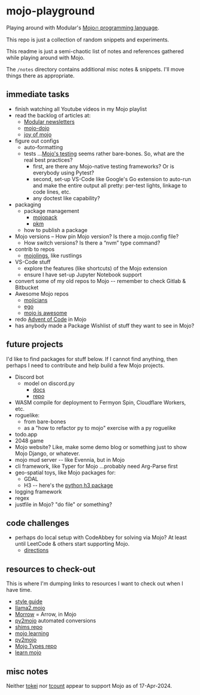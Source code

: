 # mojo-playground

Playing around with Modular's
[Mojo🔥 programming language](https://www.modular.com/max/mojo).

This repo is just a collection of random snippets and experiments.

This readme is just a semi-chaotic list of notes and references
gathered while playing around with Mojo.

The `/notes` directory contains additional misc notes & snippets. I'll move
things there as appropriate.

## immediate tasks

- finish watching all Youtube videos in my Mojo playlist
- read the backlog of articles at:
  - [Modular newsletters](https://www.modular.com/newsletters)
  - [mojo-dojo](https://mojodojo.dev/)
  - [joy of mojo](https://joyofmojo.com/)
- figure out configs
  - auto-formatting
  - tests ...[Mojo's testing](https://docs.modular.com/mojo/stdlib/testing/testing)
    seems rather bare-bones. So, what are the real best practices?
    - first, are there any Mojo-native testing frameworks?
      Or is everybody using Pytest?
    - second, set-up VS-Code like Google's Go extension to auto-run and make the
      entire output all pretty: per-test lights, linkage to code lines, etc.
    - any doctest like capability?
- packaging
  - package management
    - [mojopack](https://github.com/kernhanda/mojopack)
    - [pkm](https://github.com/Hammad-hab/pkm)
  - how to publish a package
- Mojo versions
  – How pin Mojo version? Is there a mojo.config file?
  - How switch versions? Is there a “nvm” type command?
- contrib to repos
  - [mojolings](https://github.com/dbusteed/mojolings), like rustlings
- VS-Code stuff
  - explore the features (like shortcuts) of the Mojo extension
  - ensure I have set-up Jupyter Notebook support
- convert some of my old repos to Mojo -- remember to check Gitlab & Bitbucket
- Awesome Mojo repos
  - [mojicians](https://github.com/mojicians/awesome-mojo)
  - [ego](https://github.com/ego/awesome-mojo)
  - [mojo is awesome](https://github.com/mfranzon/mojo-is-awesome)
- redo [Advent of Code](https://adventofcode.com/) in Mojo
- has anybody made a Package Wishlist of stuff they want to see in Mojo?

## future projects

I'd like to find packages for stuff below. If I cannot find anything,
then perhaps I need to contribute and help build a few Mojo projects.

- Discord bot
  - model on discord.py
    - [docs](https://discordpy.readthedocs.io/en/stable/)
    - [repo](https://github.com/Rapptz/discord.py)
- WASM compile for deployment to Fermyon Spin, Cloudflare Workers, etc.
- roguelike:
  - from bare-bones
  - as a "how to refactor py to mojo" exercise with a py roguelike
- todo.app
- 2048 game
- Mojo website? Like, make some demo blog or something just to show Mojo Django,
  or whatever.
- mojo mud server -- like Evennia, but in Mojo
- cli framework, like Typer for Mojo ...probably need Arg-Parse first
- geo-spatial toys, like Mojo packages for:
  - GDAL
  - H3 -- here's the [python h3 package](https://github.com/uber/h3-py/)
- logging framework
- regex
- justfile in Mojo? "do file" or something?

## code challenges

- perhaps do local setup with CodeAbbey for solving via Mojo? At least until
  LeetCode & others start supporting Mojo.
  - [directions](https://www.codeabbey.com/index/wiki/running)

## resources to check-out

This is where I'm dumping links to resources I want to check out when I have time.

- [style guide](https://github.com/modularml/mojo/blob/nightly/stdlib/docs/style-guide.md)
- [llama2.mojo](https://github.com/tairov/llama2.mojo)
- [Morrow](https://github.com/mojoto/morrow.mojo) = Arrow, in Mojo
- [py2mojo](https://github.com/msaelices/py2mojo) automated conversions
- [shims repo](https://github.com/lsh/shims)
- [mojo learning](https://github.com/rd4com/mojo-learning)
- [py2mojo](https://github.com/msaelices/py2mojo)
- [Mojo Types repo](https://github.com/Moosems/Mojo-Types)
- [learn mojo](https://github.com/better-mojo/learn-mojo)

## misc notes

Neither [tokei](https://github.com/XAMPPRocky/tokei)
nor [tcount](https://github.com/RRethy/tcount)
appear to support Mojo as of 17-Apr-2024.
